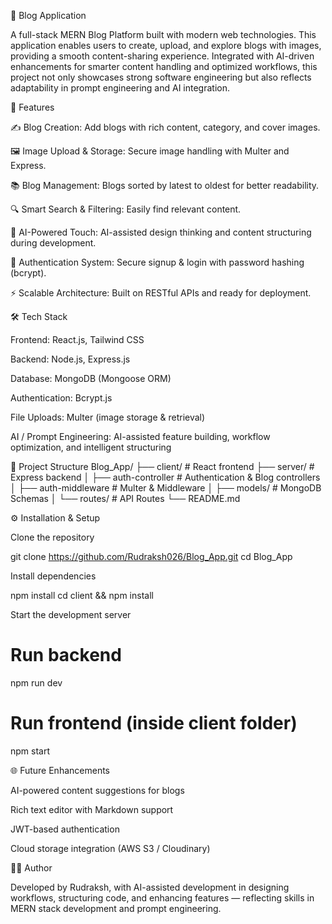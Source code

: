 📝 Blog Application

A full-stack MERN Blog Platform built with modern web technologies. This application enables users to create, upload, and explore blogs with images, providing a smooth content-sharing experience. Integrated with AI-driven enhancements for smarter content handling and optimized workflows, this project not only showcases strong software engineering but also reflects adaptability in prompt engineering and AI integration.

🚀 Features

✍️ Blog Creation: Add blogs with rich content, category, and cover images.

🖼 Image Upload & Storage: Secure image handling with Multer and Express.

📚 Blog Management: Blogs sorted by latest to oldest for better readability.

🔍 Smart Search & Filtering: Easily find relevant content.

🧠 AI-Powered Touch: AI-assisted design thinking and content structuring during development.

🔐 Authentication System: Secure signup & login with password hashing (bcrypt).

⚡ Scalable Architecture: Built on RESTful APIs and ready for deployment.

🛠️ Tech Stack

Frontend: React.js, Tailwind CSS

Backend: Node.js, Express.js

Database: MongoDB (Mongoose ORM)

Authentication: Bcrypt.js

File Uploads: Multer (image storage & retrieval)

AI / Prompt Engineering: AI-assisted feature building, workflow optimization, and intelligent structuring

📂 Project Structure
Blog_App/
├── client/             # React frontend
├── server/             # Express backend
│   ├── auth-controller # Authentication & Blog controllers
│   ├── auth-middleware # Multer & Middleware
│   ├── models/         # MongoDB Schemas
│   └── routes/         # API Routes
└── README.md

⚙️ Installation & Setup

Clone the repository

git clone https://github.com/Rudraksh026/Blog_App.git
cd Blog_App


Install dependencies

npm install
cd client && npm install


Start the development server

# Run backend
npm run dev

# Run frontend (inside client folder)
npm start

🌐 Future Enhancements

AI-powered content suggestions for blogs

Rich text editor with Markdown support

JWT-based authentication

Cloud storage integration (AWS S3 / Cloudinary)

👨‍💻 Author

Developed by Rudraksh, with AI-assisted development in designing workflows, structuring code, and enhancing features — reflecting skills in MERN stack development and prompt engineering.